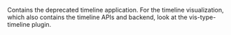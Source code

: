Contains the deprecated timeline application. For the timeline visualization,
which also contains the timeline APIs and backend, look at the vis-type-timeline plugin.
